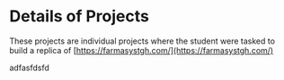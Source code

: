 # Details of Projects

These projects are individual projects where the student were tasked to build a replica of [https://farmasystgh.com/](https://farmasystgh.com/)

adfasfdsfd
